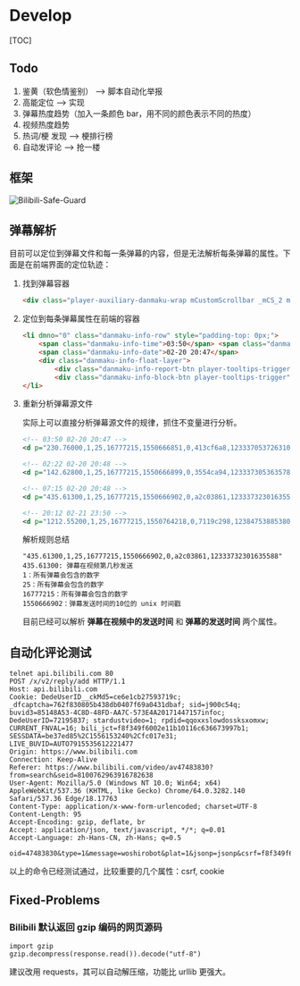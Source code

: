 # Develop

[TOC]

## Todo

1. 鉴黄（软色情鉴别） —> 脚本自动化举报
2. 高能定位 ——> 实现
3. 弹幕热度趋势（加入一条颜色 bar，用不同的颜色表示不同的热度）
4. 视频热度趋势
5. 热词/梗 发现 ——> 梗排行榜
6. 自动发评论 ——> 抢一楼

## 框架

![Bilibili-Safe-Guard](http://assets.processon.com/chart_image/5c8e3493e4b09a16b9a55f92.png?_=1553490987714)

## 弹幕解析

目前可以定位到弹幕文件和每一条弹幕的内容，但是无法解析每条弹幕的属性。下面是在前端界面的定位轨迹：

1. 找到弹幕容器

   ```html
   <div class="player-auxiliary-danmaku-wrap mCustomScrollbar _mCS_2 mCS-autoHide" style="height: 376px;">
   ```

2. 定位到每条弹幕属性在前端的容器

   ```html
   <li dmno="0" class="danmaku-info-row" style="padding-top: 0px;">
       <span class="danmaku-info-time">03:50</span>	<span class="danmaku-info-danmaku" title="哈哈哈">哈哈哈</span>
       <span class="danmaku-info-date">02-20 20:47</span>
       <div class="danmaku-info-float-layer">
           <div class="danmaku-info-report-btn player-tooltips-trigger" data-tooltip="1" data-change-mode="2" data-text="举报该弹幕的发送者" data-position="top-right">举报</div>
           <div class="danmaku-info-block-btn player-tooltips-trigger" name="list_prevent" data-tooltip="1" data-change-mode="2" data-text="屏蔽该弹幕的发送者" data-position="top-right">屏蔽用户</div>	</div>
   </li>
   ```

3. 重新分析弹幕源文件

   实际上可以直接分析弹幕源文件的规律，抓住不变量进行分析。

   ```xml
   <!-- 03:50 02-20 20:47 -->
   <d p="230.76000,1,25,16777215,1550666851,0,413cf6a8,12333705372631044">哈哈哈</d>
   
   <!-- 02:22 02-20 20:48 -->
   <d p="142.62800,1,25,16777215,1550666899,0,3554ca94,12333730536357892">我就是鞍山人啊~~</d>
   
   <!-- 07:15 02-20 20:48 -->
   <d p="435.61300,1,25,16777215,1550666902,0,a2c03861,12333732301635588">这个电影B站就有正版 你说B站几个人看过</d>
   
   <!-- 20:12 02-21 23:50 -->
   <d p="1212.55200,1,25,16777215,1550764218,0,7119c298,12384753885380612">非常期待！！！</d>
   ```

   解析规则总结

   ```
   "435.61300,1,25,16777215,1550666902,0,a2c03861,12333732301635588"
   435.61300: 弹幕在视频第几秒发送
   1：所有弹幕会包含的数字
   25：所有弹幕会包含的数字
   16777215：所有弹幕会包含的数字
   1550666902：弹幕发送时间的10位的 unix 时间戳
   ```

   目前已经可以解析 **弹幕在视频中的发送时间** 和 **弹幕的发送时间** 两个属性。

## 自动化评论测试

```
telnet api.bilibili.com 80
POST /x/v2/reply/add HTTP/1.1
Host: api.bilibili.com
Cookie: DedeUserID__ckMd5=ce6e1cb27593719c; _dfcaptcha=762f830805b438db0407f69a0431dbaf; sid=j900c54q; buvid3=85148A53-4C8D-48FD-AA7C-573E4A20171447157infoc; DedeUserID=72195837; stardustvideo=1; rpdid=qqoxxslowdossksxomxw; CURRENT_FNVAL=16; bili_jct=f8f349f6002e11b10116c636673997b1; SESSDATA=be37ed85%2C1556153240%2Cfc017e31; LIVE_BUVID=AUTO7915535612221477
Origin: https://www.bilibili.com
Connection: Keep-Alive
Referer: https://www.bilibili.com/video/av47483830?from=search&seid=8100762963916782638
User-Agent: Mozilla/5.0 (Windows NT 10.0; Win64; x64) AppleWebKit/537.36 (KHTML, like Gecko) Chrome/64.0.3282.140 Safari/537.36 Edge/18.17763
Content-Type: application/x-www-form-urlencoded; charset=UTF-8
Content-Length: 95
Accept-Encoding: gzip, deflate, br
Accept: application/json, text/javascript, */*; q=0.01
Accept-Language: zh-Hans-CN, zh-Hans; q=0.5

oid=47483830&type=1&message=woshirobot&plat=1&jsonp=jsonp&csrf=f8f349f6002e11b10116c636673997b1

```

以上的命令已经测试通过，比较重要的几个属性：csrf, cookie

## Fixed-Problems

### Bilibili 默认返回 gzip 编码的网页源码

```
import gzip
gzip.decompress(response.read()).decode("utf-8")
```

建议改用 requests，其可以自动解压缩，功能比 urllib 更强大。

